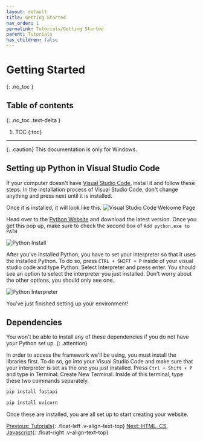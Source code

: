 ```yaml
---
layout: default
title: Getting Started
nav_order: 1
permalink: Tutorials/Getting Started
parent: Tutorials
has_children: false
---
```


# Getting Started
{: .no_toc }

## Table of contents
{: .no_toc .text-delta }

1. TOC
{:toc}

---

{: .caution}
This documentation is only for Windows.

## Setting up Python in Visual Studio Code
If your computer doesn't have [Visual Studio Code](https://code.visualstudio.com/), install it and follow these steps. In the installation process of Visual Studio Code, don't change anything and press next until it is installed.

Once it is installed, it will look like this.
![Visual Studio Code Welcome Page](../source/assets/images/vsc_welcome_page.png)

Head over to the [Python Website](https://www.python.org/downloads/) and download the latest version.
Once you get this pop up, make sure to check the second box of `Add python.exe to PATH`

![Python Install](../source/assets/images/python_install.png)

After you've installed Python, you have to set your interpreter so that it uses the installed Python. To do so, press ``` CTRL + SHIFT + P ``` inside of your visual studio code and type Python: Select Interpreter and press enter. You should see an option to select the interpreter you just installed. Don't worry about the other options, you should only see one.

![Python Interpreter](../source/assets/images/interpreter.png)


You've just finished setting up your environment!
## Dependencies
You won't be able to install any of these dependencies if you do not have your Python set up.
{: .attention}

In order to access the framework we'll be using, you must install the libraries first. To do so, go into your Visual Studio Code and make sure that your interpreter is set as the one you just installed. Press ``` Ctrl + Shift + P ``` and type in Terminal: Create New Terminal. Inside of this terminal, type these two commands separately.
```bash
pip install fastapi
```
```bash
pip install uvicorn
```

Once these are installed, you are all set up to start creating your website.

[Previous: Tutorials](../Tutorials){: .float-left .v-align-text-top}
[Next: HTML, CS, Javascript](HTML_CSS_JS){: .float-right .v-align-text-top}